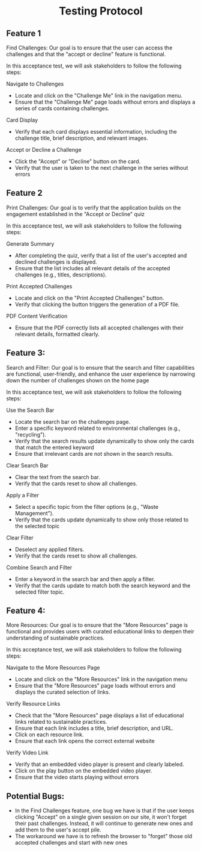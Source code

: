 <h1 align="center"> Testing Protocol</h1>

## Feature 1
Find Challenges: Our goal is to ensure that the user can access the challenges and that the "accept or decline" feature is functional.

In this acceptance test, we will ask stakeholders to follow the following steps:  

Navigate to Challenges
- Locate and click on the "Challenge Me" link in the navigation menu.
- Ensure that the "Challenge Me" page loads without errors and displays a series of cards containing challenges.

Card Display
- Verify that each card displays essential information, including the challenge title, brief description, and relevant images.

Accept or Decline a Challenge
- Click the "Accept" or "Decline" button on the card.
- Verify that the user is taken to the next challenge in the series without errors




## Feature 2
Print Challenges: Our goal is to verify that the application builds on the engagement established in the "Accept or Decline" quiz

In this acceptance test, we will ask stakeholders to follow the following steps: 

Generate Summary 
- After completing the quiz, verify that a list of the user's accepted and declined challenges is displayed.
- Ensure that the list includes all relevant details of the accepted challenges (e.g., titles, descriptions).

Print Accepted Challenges
- Locate and click on the "Print Accepted Challenges" button.
- Verify that clicking the button triggers the generation of a PDF file.

PDF Content Verification
- Ensure that the PDF correctly lists all accepted challenges with their relevant details, formatted clearly.



## Feature 3: 
Search and Filter: Our goal is to ensure that the search and filter capabilities are functional, user-friendly, and enhance the user experience by narrowing down the number of challenges shown on the home page

In this acceptance test, we will ask stakeholders to follow the following steps:

Use the Search Bar
- Locate the search bar on the challenges page.
- Enter a specific keyword related to environmental challenges (e.g., "recycling").
- Verify that the search results update dynamically to show only the cards that match the entered keyword
- Ensure that irrelevant cards are not shown in the search results.

Clear Search Bar
- Clear the text from the search bar.
- Verify that the cards reset to show all challenges.

Apply a Filter
- Select a specific topic from the filter options (e.g., "Waste Management").
- Verify that the cards update dynamically to show only those related to the selected topic

Clear Filter
- Deselect any applied filters.
- Verify that the cards reset to show all challenges.

Combine Search and Filter
- Enter a keyword in the search bar and then apply a filter.
- Verify that the cards update to match both the search keyword and the selected filter topic.



## Feature 4:
More Resources: Our goal is to ensure that the "More Resources" page is functional and provides users with curated educational links to deepen their understanding of sustainable practices.

In this acceptance test, we will ask stakeholders to follow the following steps:

Navigate to the More Resources Page
- Locate and click on the "More Resources" link in the navigation menu
- Ensure that the "More Resources" page loads without errors and displays the curated selection of links.

Verify Resource Links
- Check that the "More Resources" page displays a list of educational links related to sustainable practices.
- Ensure that each link includes a title, brief description, and URL.
- Click on each resource link.
- Ensure that each link opens the correct external website

Verify Video Link
- Verify that an embedded video player is present and clearly labeled.
- Click on the play button on the embedded video player.
- Ensure that the video starts playing without errors

## Potential Bugs:
- In the Find Challenges feature, one bug we have is that if the user keeps clicking "Accept" on a single given session on our site, it won't forget their past challenges. Instead, it will continue to generate new ones and add them to the user's accept pile.
- The workaround we have is to refresh the browser to "forget" those old accepted challenges and start with new ones
